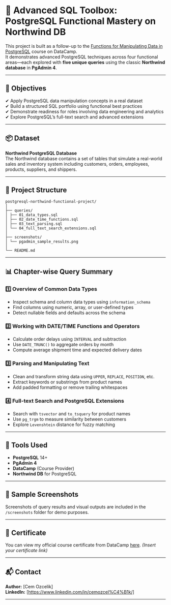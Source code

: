 # 🐘 Advanced SQL Toolbox: PostgreSQL Functional Mastery on Northwind DB

This project is built as a follow-up to the [Functions for Manipulating Data in PostgreSQL](https://www.datacamp.com/) course on DataCamp.  
It demonstrates advanced PostgreSQL techniques across four functional areas—each explored with **five unique queries** using the classic **Northwind database** in **PgAdmin 4**.

---

## 🎯 Objectives

✔ Apply PostgreSQL data manipulation concepts in a real dataset  
✔ Build a structured SQL portfolio using functional best practices  
✔ Demonstrate readiness for roles involving data engineering and analytics  
✔ Explore PostgreSQL’s full-text search and advanced extensions  

---

## 📦 Dataset

**Northwind PostgreSQL Database**  
The Northwind database contains a set of tables that simulate a real-world sales and inventory system including customers, orders, employees, products, suppliers, and shippers.

---

## 🧠 Project Structure
```
postgresql-northwind-functional-project/
│
├── queries/
│ ├── 01_data_types.sql
│ ├── 02_date_time_functions.sql
│ ├── 03_text_parsing.sql
│ └── 04_full_text_search_extensions.sql
│
├── screenshots/
│ └── pgadmin_sample_results.png
│
└── README.md
```


---

## 📊 Chapter-wise Query Summary

### 1️⃣ Overview of Common Data Types
- Inspect schema and column data types using `information_schema`
- Find columns using numeric, array, or user-defined types
- Detect nullable fields and defaults across the schema

### 2️⃣ Working with DATE/TIME Functions and Operators
- Calculate order delays using `INTERVAL` and subtraction
- Use `DATE_TRUNC()` to aggregate orders by month
- Compute average shipment time and expected delivery dates

### 3️⃣ Parsing and Manipulating Text
- Clean and transform string data using `UPPER`, `REPLACE`, `POSITION`, etc.
- Extract keywords or substrings from product names
- Add padded formatting or remove trailing whitespaces

### 4️⃣ Full-text Search and PostgreSQL Extensions
- Search with `tsvector` and `to_tsquery` for product names
- Use `pg_trgm` to measure similarity between customers
- Explore `Levenshtein` distance for fuzzy matching

---

## 🔧 Tools Used

- **PostgreSQL** 14+
- **PgAdmin 4**
- **DataCamp** (Course Provider)
- **Northwind DB** for PostgreSQL

---

## 📸 Sample Screenshots

Screenshots of query results and visual outputs are included in the `/screenshots` folder for demo purposes.

---

## 🔗 Certificate

You can view my official course certificate from DataCamp [here](#). *(Insert your certificate link)*

---

## 📬 Contact

**Author:** [Cem Ozcelik]  
**LinkedIn:** [https://www.linkedin.com/in/cemozcel%C4%B1k/]  

---
